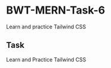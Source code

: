 # BWT-MERN-Task-6
Learn and practice Tailwind CSS 

<h2>Task</h2>
<p>Learn and Practice Tailwind CSS</p>
